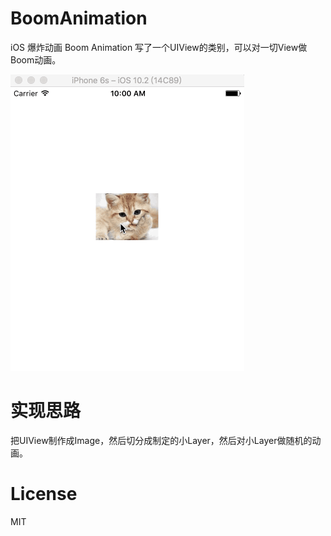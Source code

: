 # BoomAnimation
iOS 爆炸动画 Boom Animation
写了一个UIView的类别，可以对一切View做Boom动画。

<img src="https://github.com/afantree/BoomAnimation/blob/master/Snapshots/demo.gif" width="374" alt="demo"/>

# 实现思路
把UIView制作成Image，然后切分成制定的小Layer，然后对小Layer做随机的动画。

# License  
MIT
